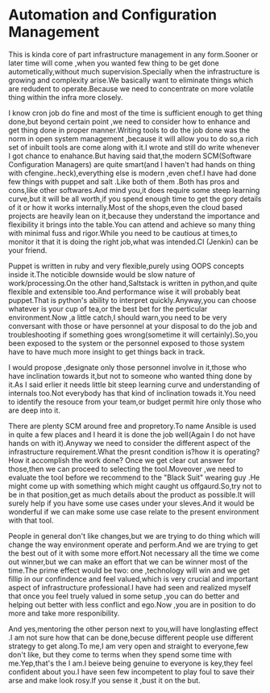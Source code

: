 # Automation and Configuration Management
This is kinda core of part infrastructure management in any form.Sooner or later time will come ,when you wanted few thing  to be get done autometically,without much supervision.Specially when the infrastructure is growing and complexity arise.We basically want to eliminate things which are redudent to operate.Because we need to concentrate on more volatile thing within the infra more closely.

I know cron job do fine and most of the time is sufficient enough to get thing done,but beyond certain point ,we need to consider how to enhance and get thing done in proper manner.Writing tools to do the job done was the norm in open system management ,because it will allow you to do so,a rich set of inbuilt tools are come along with it.I wrote and still do write whenever I got chance to enahance.But having said that,the modern SCM(Software Configuration Managers) are quite smart(and I haven't had hands on thing with cfengine..heck),everything else is modern ,even chef.I have had done few things with puppet and salt .Like both of them .Both has pros and cons,like other softwares.And mind you,it does require some steep learning curve,but it will be all worth,if you spend enough time to get the gory details of it or how it works internally.Most of the shops,even the cloud based projects are heavily  lean on it,because they understand the importance and flexibility  it brings into the table.You can attend and achieve so many thing with minimal fuss and rigor.While you need to be cautious at times,to monitor it that it is doing the right job,what was intended.CI (Jenkin) can be your friend.

Puppet is written in ruby and very flexible,purely using OOPS concepts inside it.The noticible downside would be slow nature of work/processing.On the other hand,Saltstack is written in python,and quite flexible and extensible too.And performance wise it will probably beat puppet.That is python's ability to interpret quickly.Anyway,you can choose whatever is your cup of tea,or the best bet for the perticular environment.Now ,a little catch,I should warn,you need to be very conversant with those or have personnel at your disposal to do the job and troubleshooting if something goes wrong(sometime it will certainly).So,you been exposed to the system or the personnel exposed to those system have to have much more insight to get things back in track.

I would propose ,designate only those personnel involve in it,those who have inclination towards it,but not to someone who wanted thing done by it.As I said erlier it needs little bit steep learning curve and understanding of internals too.Not everybody has that kind of inclination towads it.You need to identify the resouce from your team,or budget permit hire only those who are deep into it.

There are plenty SCM around free and propretory.To name Ansible is used in quite a few places and I heard it is done the job well(Again I do not have hands on with it).Anyway we need to consider the different aspect of the infrastructure requirement.What the presnt condition is?how it is operating? How it accomplish the work done?
Once we get clear cut answer for those,then we can proceed to selecting the tool.Moveover ,we need to evaluate the tool before we recommend to the "Black Suit" wearing guy .He might come up with something which might caught us offgaurd.So,try not to be in that position,get as much details about the product as possible.It will surely help if you have some use cases under your sleves.And it would be wonderful if we can make some use case relate to the present environment with that tool.

People in general don't like changes,but we are trying to do thing which will change the way environment operate and perform.And we are trying to get the best out of it with some more effort.Not necessary all the time we come out winner,but we can make an effort that we can be winner most of the time.The prime effect would be two: one ,technology will win and we get fillip in our confindence and feel valued,which is very crucial and important aspect of infrastructure professional.I have had seen and realized myself that once you feel truely valued in some setup ,you can do better and helping out better with less conflict and ego.Now ,you are in position to do more and take more responibility.

And yes,mentoring the other person next to you,will have longlasting effect .I am not sure how that can be done,becuse different people use different strategy to get along.To me,I am very open and straight to everyone,few don't like, but they come to terms when they spend some time with me.Yep,that's the I am.I beieve being genuine to everyone is key,they feel confident about you.I have seen few incompetent to play foul to save their arse and make look rosy.If you sense it ,bust it on the but.
